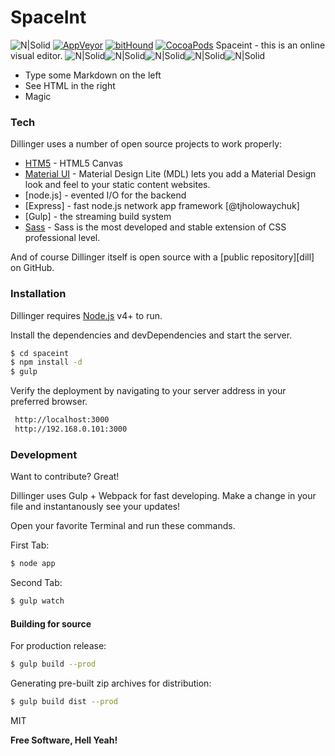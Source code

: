 # SpaceInt

![N|Solid](https://img.shields.io/npm/v/@cycle/core.svg)     [![AppVeyor](https://img.shields.io/appveyor/ci/gruntjs/grunt.svg)]() [![bitHound](https://img.shields.io/bithound/dependencies/github/rexxars/sse-channel.svg)]() [![CocoaPods](https://img.shields.io/cocoapods/metrics/doc-percent/AFNetworking.svg)]()
Spaceint - this is an online visual editor.
![N|Solid](https://cdn2.iconfinder.com/data/icons/designer-skills/128/code-programming-html-markup-develop-layout-language-128.png)![N|Solid](https://cdn2.iconfinder.com/data/icons/designer-skills/128/code-programming-javascript-software-develop-command-language-128.png)![N|Solid](https://cdn2.iconfinder.com/data/icons/designer-skills/128/sass-128.png)![N|Solid](https://cdn2.iconfinder.com/data/icons/designer-skills/128/github-repository-svn-manage-files-contribute-branch-128.png)![N|Solid](https://cdn.iconscout.com/public/images/icon/free/png-128/gulp-company-brand-logo-328e8b9317c12a08-128x128.png)

  - Type some Markdown on the left
  - See HTML in the right
  - Magic

### Tech

Dillinger uses a number of open source projects to work properly:

* [HTM5](https://www.w3schools.com/html/html5_canvas.asp) - HTML5 Canvas 
* [Material UI](https://github.com/google/material-design-lite) - Material Design Lite (MDL) lets you add a Material Design look and feel to your static content websites.
* [node.js] - evented I/O for the backend
* [Express] - fast node.js network app framework [@tjholowaychuk]
* [Gulp] - the streaming build system
* [Sass](https://cdn.iconscout.com/public/images/icon/free/png-128/gulp-company-brand-logo-328e8b9317c12a08-128x128.png) - Sass is the most developed and stable extension of CSS professional level.


And of course Dillinger itself is open source with a [public repository][dill]
 on GitHub.

### Installation

Dillinger requires [Node.js](https://nodejs.org/) v4+ to run.

Install the dependencies and devDependencies and start the server.

```sh
$ cd spaceint
$ npm install -d
$ gulp
```
Verify the deployment by navigating to your server address in your preferred browser.

```sh
 http://localhost:3000
 http://192.168.0.101:3000
```

### Development

Want to contribute? Great!

Dillinger uses Gulp + Webpack for fast developing.
Make a change in your file and instantanously see your updates!

Open your favorite Terminal and run these commands.

First Tab:
```sh
$ node app
```

Second Tab:
```sh
$ gulp watch
```

#### Building for source
For production release:
```sh
$ gulp build --prod
```
Generating pre-built zip archives for distribution:
```sh
$ gulp build dist --prod
```

MIT


**Free Software, Hell Yeah!**

